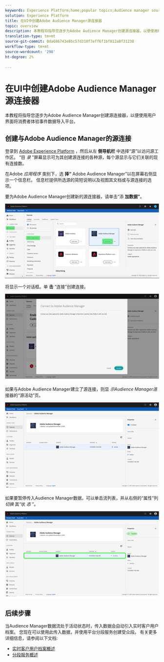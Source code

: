 ```yaml
---
keywords: Experience Platform;home;popular topics;Audience manager source connector;Audience Manager;audience manager connector
solution: Experience Platform
title: 在UI中创建Adobe Audience Manager源连接器
topic: overview
description: 本教程将指导您逐步为Adobe Audience Manager创建源连接器，以便使用用户界面将消费者体验事件数据导入平台。
translation-type: tm+mt
source-git-commit: 0da686743e8bc57d310f7eff6f1bf812a8f31238
workflow-type: tm+mt
source-wordcount: '298'
ht-degree: 2%

---
```



# 在UI中创建Adobe Audience Manager源连接器

本教程将指导您逐步为Adobe Audience Manager创建源连接器，以便使用用户界面将消费者体验事件数据导入平台。

## 创建与Adobe Audience Manager的源连接

登录到 [Adobe Experience Platform](https://platform.adobe.com) ，然后从左 **侧导航栏** 中选择“源”以访问源工作区。 “目 *录* ”屏幕显示可为其创建源连接的各种源，每个源显示与它们关联的现有连接数。

在Adobe *应用程序* 类别下，选 **择“** Adobe Audience Manager”以在屏幕右侧显示一个信息栏。 信息栏提供所选源的简短说明以及视图其文档或与源连接的选项。

要为Adobe Audience Manager创建新的源连接器，请单击“添 **加数据”**。

![](../../../../images/tutorials/create/aam/catalog.png)

将显示一个对话框。单 **击** “连接”创建连接。

![](../../../../images/tutorials/create/aam/connect_full.png)

如果与Adobe Audience Manager建立了源连接，则显 *示Audience Manager连* 接器的“源活动”页。

![](../../../../images/tutorials/create/aam/flow.png)

如果要暂停传入Audience Manager数据，可以单击流列表，并从右侧的“属性”列 *切换* 其“状 *态* ”。

![](../../../../images/tutorials/create/aam/flow_disable.png)

## 后续步骤

当Audience Manager数据流处于活动状态时，传入数据会自动引入实时客户用户档案。 您现在可以使用此传入数据，并使用平台分段服务创建受众段。 有关更多详细信息，请参阅以下文档:

- [实时客户用户档案概述](../../../../../profile/home.md)
- [分段服务概述](../../../../../segmentation/home.md)